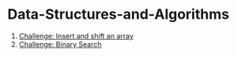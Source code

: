 # Data-Structures-and-Algorithms

1. [Challenge: Insert and shift an array](Challenges/ArrayShift)
2. [Challenge: Binary Search](Challenges/BinarySearch)